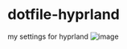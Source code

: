 # dotfile-hyprland
my settings for hyprland
![image](https://github.com/user-attachments/assets/60a85388-7bce-48e5-b816-87c6d8ee8c86)

